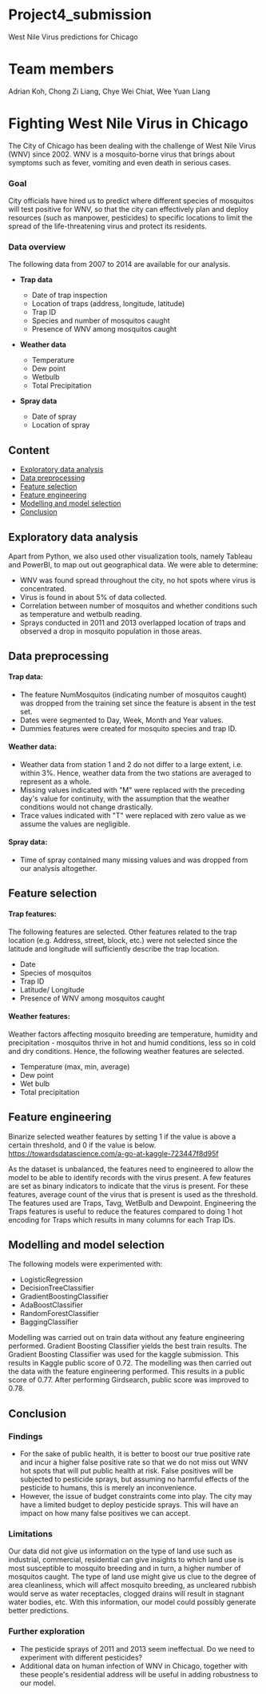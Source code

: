 # Project4_submission
West Nile Virus predictions for Chicago 

# Team members
Adrian Koh,
Chong Zi Liang,
Chye Wei Chiat,
Wee Yuan Liang

# Fighting West Nile Virus in Chicago

The City of Chicago has been dealing with the challenge of West Nile Virus (WNV) since 2002. WNV is a mosquito-borne virus that brings about symptoms such as fever, vomiting and even death in serious cases.  

### Goal

City officials have hired us to predict where different species of mosquitos will test positive for WNV, so that the city can effectively plan and deploy resources (such as manpower, pesticides) to specific locations to limit the spread of the life-threatening virus and protect its residents.

### Data overview

The following data from 2007 to 2014 are available for our analysis.

- __Trap data__
  - Date of trap inspection
  - Location of traps (address, longitude, latitude)
  - Trap ID
  - Species and number of mosquitos caught
  - Presence of WNV among mosquitos caught
  
  
- __Weather data__
  - Temperature
  - Dew point
  - Wetbulb
  - Total Precipitation


- __Spray data__
  - Date of spray
  - Location of spray

## Content

- [Exploratory data analysis](#exploratory-data-analysis)
- [Data preprocessing](#data-cleaning)
- [Feature selection](#feature-selection)
- [Feature engineering](#feature-engineering)
- [Modelling and model selection](#modelling-and-model-selection)
- [Conclusion](#conclusion)

<a id="exploratory-data-analysis"></a>
## Exploratory data analysis

Apart from Python, we also used other visualization tools, namely Tableau and PowerBI, to map out out geographical data. We were able to determine:

- WNV was found spread throughout the city, no hot spots where virus is concentrated.
- Virus is found in about 5% of data collected.
- Correlation between number of mosquitos and whether conditions such as temperature and wetbulb reading.
- Sprays conducted in 2011 and 2013 overlapped location of traps and observed a drop in mosquito population in those areas.

<a id="data-cleaning"></a>
## Data preprocessing

#### Trap data:
- The feature NumMosquitos (indicating number of mosquitos caught) was dropped from the training set since the feature is absent in the test set.
- Dates were segmented to Day, Week, Month and Year values.
- Dummies features were created for mosquito species and trap ID.

#### Weather data:
- Weather data from station 1 and 2 do not differ to a large extent, i.e. within 3%. Hence, weather data from the two stations are averaged to represent as a whole.
- Missing values indicated with "M" were replaced with the preceding day's value for continuity, with the assumption that the weather conditions would not change drastically.
- Trace values indicated with "T" were replaced with zero value as we assume the values are negligible.

#### Spray data:
- Time of spray contained many missing values and was dropped from our analysis altogether.

<a id="feature-selection"></a>
## Feature selection

#### Trap features:
The following features are selected. Other features related to the trap location (e.g. Address, street, block, etc.) were not selected since the latitude and longitude will sufficiently describe the trap location.
- Date
- Species of mosquitos
- Trap ID
- Latitude/ Longitude
- Presence of WNV among mosquitos caught

#### Weather features:
Weather factors affecting mosquito breeding are temperature, humidity and precipitation - mosquitos thrive in hot and humid conditions, less so in cold and dry conditions. Hence, the following weather features are selected.
- Temperature (max, min, average)
- Dew point
- Wet bulb
- Total precipitation

<a id="feature-engineering"></a>
## Feature engineering

Binarize selected weather features by setting 1 if the value is above a certain threshold, and 0 if the value is below. 
https://towardsdatascience.com/a-go-at-kaggle-723447f8d95f

As the dataset is unbalanced, the features need to engineered to allow the model to be able to identify records with the virus present. A few features are set as binary indicators to indicate that the virus is present. For these features, average count of the virus that is present is used as the threshold.
The features used are Traps, Tavg, WetBulb and Dewpoint. Engineering the Traps features is useful to reduce the features compared to doing 1 hot encoding for Traps which results in many columns for each Trap IDs.

<a id="modelling-and-model-selection"></a>
## Modelling and model selection

The following models were experimented with:
-	LogisticRegression
-	DecisionTreeClassifier
-	GradientBoostingClassifier
-	AdaBoostClassifier
-	RandomForestClassifier
-	BaggingClassifier

Modelling was carried out on train data without any feature engineering performed. Gradient Boosting Classifier yields the best train results. The Gradient Boosting Classifier was used for the kaggle submission. This results in Kaggle public score of 0.72. The modelling was then carried out the data with the feature engineering performed. This results in a public score of 0.77. After performing Girdsearch, public score was improved to 0.78.

<a id="conclusion"></a>
## Conclusion

### Findings
- For the sake of public health, it is better to boost our true positive rate and incur a higher false positive rate so that we do not miss out WNV hot spots that will put public health at risk. False positives will be subjected to pesticide sprays, but assuming no harmful effects of the pesticide to humans, this is merely an inconvenience.
- However, the issue of budget constraints come into play. The city may have a limited budget to deploy pesticide sprays. This will have an impact on how many false positives we can accept.

### Limitations
Our data did not give us information on the type of land use such as industrial, commercial, residential can give insights to which land use is most susceptible to mosquito breeding and in turn, a higher number of mosquitos caught. The type of land use might give us clue to the degree of area cleanliness, which will affect mosquito breeding, as uncleared rubbish would serve as water receptacles, clogged drains will result in stagnant water bodies, etc. With this information, our model could possibly generate better predictions.

### Further exploration

- The pesticide sprays of 2011 and 2013 seem ineffectual. Do we need to experiment with different pesticides?
- Additional data on human infection of WNV in Chicago, together with these people's residential address will be useful in adding robustness to our model.

